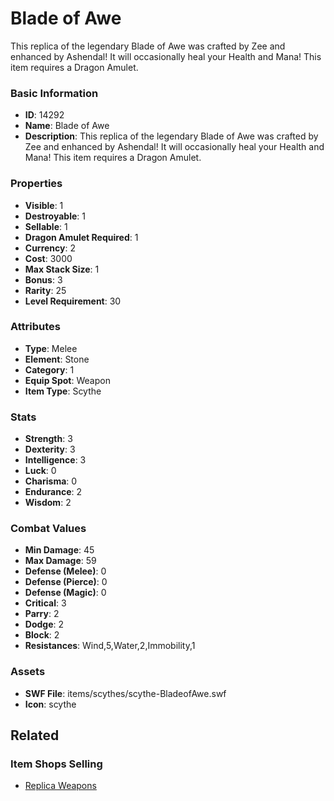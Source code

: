 # Blade of Awe

This replica of the legendary Blade of Awe was crafted by Zee and enhanced by Ashendal! It will occasionally heal your Health and Mana! This item requires a Dragon Amulet.

### Basic Information

- **ID**: 14292
- **Name**: Blade of Awe
- **Description**: This replica of the legendary Blade of Awe was crafted by Zee and enhanced by Ashendal! It will occasionally heal your Health and Mana! This item requires a Dragon Amulet.

### Properties

- **Visible**: 1
- **Destroyable**: 1
- **Sellable**: 1
- **Dragon Amulet Required**: 1
- **Currency**: 2
- **Cost**: 3000
- **Max Stack Size**: 1
- **Bonus**: 3
- **Rarity**: 25
- **Level Requirement**: 30

### Attributes

- **Type**: Melee
- **Element**: Stone
- **Category**: 1
- **Equip Spot**: Weapon
- **Item Type**: Scythe

### Stats

- **Strength**: 3
- **Dexterity**: 3
- **Intelligence**: 3
- **Luck**: 0
- **Charisma**: 0
- **Endurance**: 2
- **Wisdom**: 2

### Combat Values

- **Min Damage**: 45
- **Max Damage**: 59
- **Defense (Melee)**: 0
- **Defense (Pierce)**: 0
- **Defense (Magic)**: 0
- **Critical**: 3
- **Parry**: 2
- **Dodge**: 2
- **Block**: 2
- **Resistances**: Wind,5,Water,2,Immobility,1

### Assets

- **SWF File**: items/scythes/scythe-BladeofAwe.swf
- **Icon**: scythe

## Related

### Item Shops Selling

- [Replica Weapons](../item-shops/450-replica-weapons.md)

